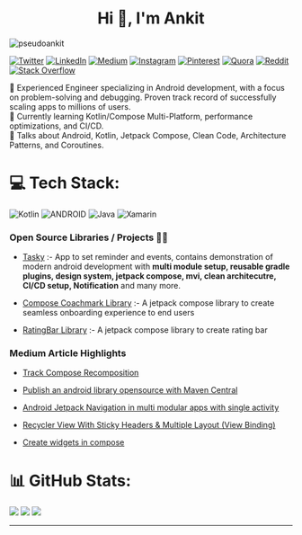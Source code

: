 



<h1 align="center">Hi 👋, I'm Ankit</h1>

<img src="https://komarev.com/ghpvc/?username=pseudoankit&label=Profile%20views&color=0e75b6&style=flat" alt="pseudoankit" /> 

<p align="center"> 
  
 
  [![Twitter](https://img.shields.io/badge/Twitter-%231DA1F2.svg?logo=Twitter&logoColor=white)](https://twitter.com/pseudoankit)
  [![LinkedIn](https://img.shields.io/badge/LinkedIn-%230077B5.svg?logo=linkedin&logoColor=white)](https://linkedin.com/in/pseudoankit) 
  [![Medium](https://img.shields.io/badge/Medium-12100E?logo=medium&logoColor=white)](https://medium.com/@pseudoankit) 
  [![Instagram](https://img.shields.io/badge/Instagram-%23E4405F.svg?logo=Instagram&logoColor=white)](https://instagram.com/pseudoankit) 
  [![Pinterest](https://img.shields.io/badge/Pinterest-%23E60023.svg?logo=Pinterest&logoColor=white)](https://pinterest.com/pseudoankit) 
  [![Quora](https://img.shields.io/badge/Quora-%23B92B27.svg?logo=Quora&logoColor=white)](https://quora.com/profile/PseudoAnkit) 
  [![Reddit](https://img.shields.io/badge/Reddit-%23FF4500.svg?logo=Reddit&logoColor=white)](https://reddit.com/user/pseudoankit) 
  [![Stack Overflow](https://img.shields.io/badge/-Stackoverflow-FE7A16?logo=stack-overflow&logoColor=white)](https://stackoverflow.com/users/15747933) 
  
</p>

🚀 Experienced Engineer specializing in Android development, with a focus on problem-solving and debugging. Proven track record of successfully scaling apps to millions of users.<br>🌱 Currently learning Kotlin/Compose Multi-Platform, performance optimizations, and CI/CD.<br>💬 Talks about  Android, Kotlin, Jetpack Compose, Clean Code, Architecture Patterns, and Coroutines.

# 💻 Tech Stack:
![Kotlin](https://img.shields.io/badge/kotlin-%230095D5.svg?style=plastic&logo=kotlin&logoColor=white) ![ANDROID](https://img.shields.io/badge/android-%2320232a.svg?style=plastic&logo=android&logoColor=%a4c639) ![Java](https://img.shields.io/badge/java-%23ED8B00.svg?style=plastic&logo=java&logoColor=white) ![Xamarin](https://img.shields.io/badge/Xamarin-3199DC?style=plastic&logo=xamarin&logoColor=white)


<h3 align="left">Open Source Libraries / Projects 👨‍💻</h3>

- <a href="https://github.com/pseudoankit/Tasky">Tasky</a> :- App to set reminder and events, contains demonstration  of modern android development with **multi module setup, reusable gradle plugins, design system, jetpack compose, mvi, clean architecutre, CI/CD setup, Notification** and many more.

- <a href="https://github.com/pseudoankit/coachmark">Compose Coachmark Library</a> :- A jetpack compose library to create seamless onboarding experience to end users

- <a href="https://github.com/pseudoankit/RatingBarCompose">RatingBar Library</a> :- A jetpack compose library to create rating bar

<h3 align="left">Medium Article Highlights</h3>
                
- <a href="https://medium.com/@pseudoankit/track-compose-recomposition-1-8ce30e8f6847">Track Compose Recomposition<a/>
                                                                                      
- <a href="https://medium.com/@pseudoankit/automate-android-library-publication-to-maven-central-via-github-actions-c14416382c5f">Publish an android library opensource with Maven Central<a/>
                                                                                                           
- <a href="https://medium.com/@pseudoankit/android-jetpack-navigation-in-multi-modular-apps-50b240a00dff">Android Jetpack Navigation in multi modular apps with single activity<a/>
                                                                                                         
- <a href="https://medium.com/@pseudoankit/recycler-view-with-sticky-headers-multiple-layout-kotlin-view-binding-4f0056805ae9">Recycler View With Sticky Headers & Multiple Layout (View Binding)<a/>

- <a href="https://medium.com/@pseudoankit/widgets-in-compose-3647b17c9b32">Create widgets in compose<a/>

# 📊 GitHub Stats:
![](https://github-readme-stats.vercel.app/api/top-langs/?username=pseudoankit&theme=solarized-dark&hide_border=true&include_all_commits=true&count_private=false&layout=compact)
![](https://github-readme-stats.vercel.app/api?username=pseudoankit&theme=solarized-dark&hide_border=true&include_all_commits=true&count_private=false)
![](https://github-readme-streak-stats.herokuapp.com/?user=pseudoankit&theme=solarized-dark&hide_border=true)

---


